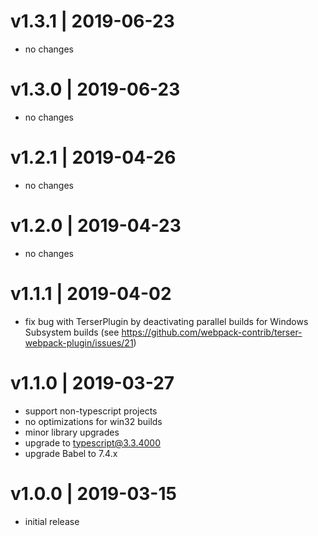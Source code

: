 # v1.3.1 | 2019-06-23
* no changes

# v1.3.0 | 2019-06-23
* no changes

# v1.2.1 | 2019-04-26
* no changes

# v1.2.0 | 2019-04-23
* no changes

# v1.1.1 | 2019-04-02
* fix bug with TerserPlugin by deactivating parallel builds for Windows Subsystem builds (see https://github.com/webpack-contrib/terser-webpack-plugin/issues/21)

# v1.1.0 | 2019-03-27
* support non-typescript projects
* no optimizations for win32 builds
* minor library upgrades
* upgrade to typescript@3.3.4000
* upgrade Babel to 7.4.x

# v1.0.0 | 2019-03-15
* initial release
